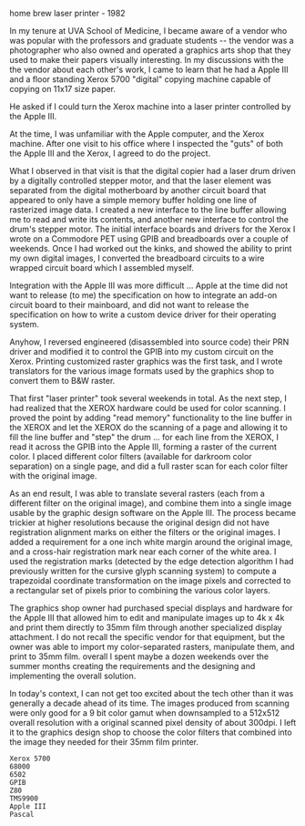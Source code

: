 home brew laser printer - 1982

In my tenure at UVA School of Medicine, I became aware of a vendor who was popular with the professors and graduate students -- the vendor was a photographer who also owned and operated a graphics arts shop that they used to make their papers visually interesting. In my discussions with the the vendor about each other's work, I came to learn that he had a Apple III and a floor standing Xerox 5700 "digital" copying machine capable of copying on 11x17 size paper.

He asked if I could turn the Xerox machine into a laser printer controlled by the Apple III.

At the time, I was unfamiliar with the Apple computer, and the Xerox machine.  After one visit to his office where I inspected the "guts" of both the Apple III and the Xerox, I agreed to do the project.

What I observed in that visit is that the digital copier had a laser drum driven by a digitally controlled stepper motor, and that the laser element was separated from the digital motherboard by another circuit board that appeared to only have a simple memory buffer holding one line of rasterized image data.   I created a new interface to the line buffer allowing me to read and write its contents, and another new interface to control the drum's stepper motor.   The initial interface boards and drivers for the Xerox I wrote on a Commodore PET using GPIB and breadboards over a couple of weekends.  Once I had worked out the kinks, and showed the ability to print my own digital images, I converted the breadboard circuits to a wire wrapped circuit board which I assembled myself.

Integration with the Apple III was more difficult ... Apple at the time did not want to release (to me) the specification on how to integrate an add-on circuit board to their mainboard, and did not want to release the specification on how to write a custom device driver for their operating system.

Anyhow, I reversed engineered (disassembled into source code) their PRN driver and modified it to control the GPIB into my custom circuit on the Xerox.   Printing customized raster graphics was the first task, and I wrote translators for the various image formats used by the graphics shop to convert them to B&W raster.

That first "laser printer" took several weekends in total.   As the next step, I had realized that the XEROX hardware could be used for color scanning.  I proved the point by adding "read memory" functionality to the line buffer in the XEROX and let the XEROX do the scanning of a page and allowing it to fill the line buffer and "step" the drum ... for each line from the XEROX, I read it across the GPIB into the Apple III, forming a raster of the current color.   I placed different color filters (available for darkroom color separation) on a single page, and did a full raster scan for each color filter with the original image.

As an end result, I was able to translate several rasters (each from a different filter on the original image), and combine them into a single image usable by the graphic design software on the Apple III. The process became trickier at higher resolutions because the original design did not have registration alignment marks on either the filters or the original images.  I added a requirement for a one inch white margin around the original image, and a cross-hair registration mark near each corner of the white area. I used the registration marks (detected by the edge detection algorithm I had previously written for the cursive glyph scanning system) to compute a trapezoidal coordinate transformation on the image pixels and corrected to a rectangular set of pixels prior to combining the various color layers.

The graphics shop owner had purchased special displays and hardware for the Apple III that allowed him to edit and manipulate images up to 4k x 4k and print them directly to 35mm film through another specialized display attachment. I do not recall the specific vendor for that equipment, but the owner was able to import my color-separated rasters, manipulate them, and print to 35mm film.   overall I spent maybe a dozen weekends over the summer months creating the requirements and the designing and implementing the overall solution.

In today's context, I can not get too excited about the tech other than it was generally a decade ahead of its time. The images produced from scanning were only good for a 9 bit color gamut when downsampled to a 512x512 overall resolution with a original scanned pixel density of about 300dpi.  I left it to the graphics design shop to choose the color filters that combined into the image they needed for their 35mm film printer.

```
Xerox 5700
68000
6502
GPIB
Z80
TMS9900
Apple III
Pascal
```
